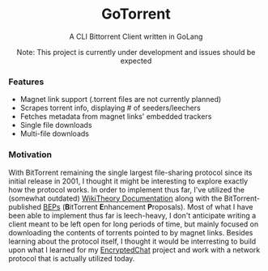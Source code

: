 <div align="center">
	<h1>GoTorrent</h1>
	<p>A CLI Bittorrent Client written in GoLang</p>
	<p>Note: This project is currently under development and issues should be expected</p>
</div>

### Features
 - Magnet link support (.torrent files are not currently planned)
 - Scrapes torrent info, displaying # of seeders/leechers
 - Fetches metadata from magnet links' embedded trackers
 - Single file downloads
 - Multi-file downloads

### Motivation
With BitTorrent remaining the single largest file-sharing protocol since its initial release in 2001, I thought it might be interesting to explore exactly how the protocol works. In order to implement thus far, I've utilized the (somewhat outdated) [WikiTheory Documentation](https://wiki.theory.org/BitTorrentSpecification) along with the BitTorrent-published [BEPs](http://www.bittorrent.org/beps/bep_0000.html) (**B**itTorrent **E**nhancement **P**roposals). Most of what I have been able to implement thus far is leech-heavy, I don't anticipate writing a client meant to be left open for long periods of time, but mainly focused on downloading the contents of torrents pointed to by magnet links. Besides learning about the protocol itself, I thought it would be interresting to build upon what I learned for my [EncryptedChat](http://www.github.com/jackwiseman/encryptedchat) project and work with a network protocol that is actually utilized today.

